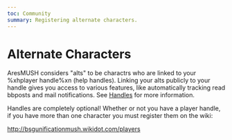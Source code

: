 ```yaml
---
toc: Community
summary: Registering alternate characters.
---
```

# Alternate Characters

AresMUSH considers "alts" to be charactrs who are linked to your %xhplayer handle%xn (help handles).   Linking your alts publicly to your handle gives you access to various features, like automatically tracking read bbposts and mail notifications.  See [Handles](/help/handles) for more information.

Handles are completely optional!  Whether or not you have a player handle, if you have more than one character you must register them on the wiki:

http://bsgunificationmush.wikidot.com/players
